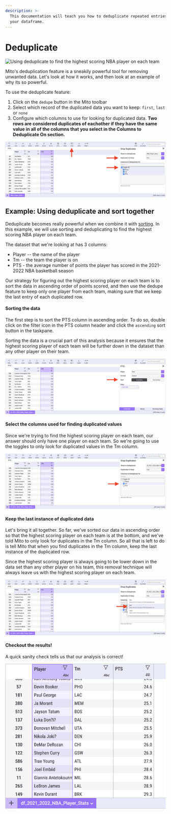 ```yaml
---
description: >-
  This documentation will teach you how to deduplicate repeated entries from
  your dataframe.
---
```


# Deduplicate

![Using deduplicate to find the highest scoring NBA player on each team](../.gitbook/assets/ezgif.com-gif-maker\(21\).gif)

Mito's deduplication feature is a sneakily powerful tool for removing unwanted data. Let's look at how it works, and then look at an example of why its so powerful.&#x20;

To use the deduplicate feature:

1. Click on the `dedupe` button in the Mito toolbar
2. Select which record of the duplicated data you want to keep: `first`, `last` or `none`
3. Configure which columns to use for looking for duplicated data. **Two rows are considered duplicates of eachother if they have the same value in all of the columns that you select in the Columns to Deduplicate On section.**

![](<../.gitbook/assets/Screen Shot 2022-02-15 at 11.15.39 AM.png>)

## Example: Using deduplicate and sort together

Deduplicate becomes really powerful when we combine it with [sorting](sort-data.md). In this example, we will use sorting and deduplicating to find the highest scoring NBA player on each team.&#x20;

The dataset that we're looking at has 3 columns:&#x20;

* Player -- the name of the player&#x20;
* Tm -- the team the player is on&#x20;
* PTS - the average number of points the player has scored in the 2021-2022 NBA basketball season

Our strategy for figuring out the highest scoring player on each team is to sort the data in ascending order of points scored, and then use the dedupe feature to keep only one player from each team, making sure that we keep the last entry of each duplicated row.&#x20;

#### Sorting the data

The first step is to sort the PTS column in ascending order. To do so, double click on the filter icon in the PTS column header and click the `ascending` sort button in the taskpane.

Sorting the data is a crucial part of this analysis because it ensures that the highest scoring player of each team will be further down in the dataset than any other player on their team.&#x20;

![Sort the data in ascending order](<../.gitbook/assets/Screen Shot 2022-02-15 at 11.29.32 AM.png>)

#### Select the columns used for finding duplicated values

Since we're trying to find the highest scoring player on each team, our answer should only have one player on each team. So we're going to use the toggles to only look for duplicated values in the Tm column.

![Configure which columns to deduplicate on](<../.gitbook/assets/Screen Shot 2022-02-15 at 11.35.45 AM.png>)

#### Keep the last instance of duplicated data

Let's bring it all together. So far, we've sorted our data in ascending order so that the highest scoring player on each team is at the bottom, and we've told Mito to only look for duplicates in the Tm column. So all that is left to do is tell Mito that when you find duplicates in the Tm column, keep the last instance of the duplicated row.&#x20;

Since the highest scoring player is always going to be lower down in the data set than any other player on his team, this removal technique will always leave us with the highest scoring player on each team.&#x20;

![Configure which duplicated entries to keep](<../.gitbook/assets/Screen Shot 2022-02-15 at 11.34.12 AM.png>)

#### Checkout the results!

A quick sanity check tells us that our analysis is correct!&#x20;

![The highest scoring player on each NBA team](<../.gitbook/assets/Screen Shot 2022-02-15 at 11.45.37 AM.png>)



